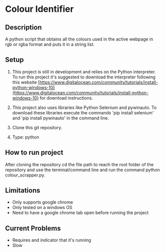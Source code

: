 # Colour Identifier

## Description
A python script that obtains all the colours used in the active webpage in rgb or rgba format and puts it in a string list.

## Setup
1. This project is still in development and relies on the Python interpreter. To run this project it's suggested to download the interpreter
following this website [https://www.digitalocean.com/community/tutorials/install-python-windows-10](https://www.digitalocean.com/community/tutorials/install-python-windows-10) for download instructions.

2. This project also uses libraries like Python Selenium and pywinauto. To download these libraries execute the commands 'pip install selenium' and 'pip install pywinauto' in the command line.

3. Clone this git repository.

4. Type: python 

## How to run project
After cloning the repository cd the file path to reach the root folder of the repository and use the terminal/command line and run the command python colour_scrapper.py.

## Limitations
- Only supports google chrome
- Only tested on a windows OS
- Need to have a google chrome tab open before running the project

## Current Problems
- Requires and indicator that it's running
- Slow

